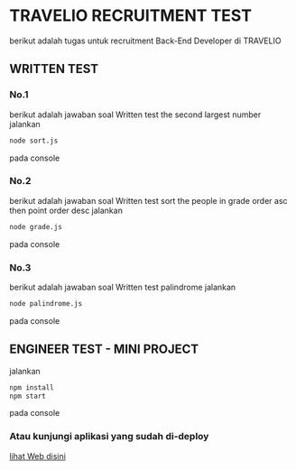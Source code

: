 # TRAVELIO RECRUITMENT TEST
berikut adalah tugas untuk recruitment Back-End Developer di TRAVELIO
## WRITTEN TEST
### No.1
berikut adalah jawaban soal Written test the second largest number
jalankan 
```bash
node sort.js
```
pada console
### No.2
berikut adalah jawaban soal Written test sort the people in grade order asc then point order desc
jalankan 
```bash
node grade.js
```
pada console
### No.3
berikut adalah jawaban soal Written test palindrome
jalankan 
```bash
node palindrome.js
```
pada console
## ENGINEER TEST - MINI PROJECT
jalankan 
```bash
npm install
npm start
```
pada console
### Atau kunjungi aplikasi yang sudah di-deploy
[lihat Web disini](http://206.189.156.24:8080/)